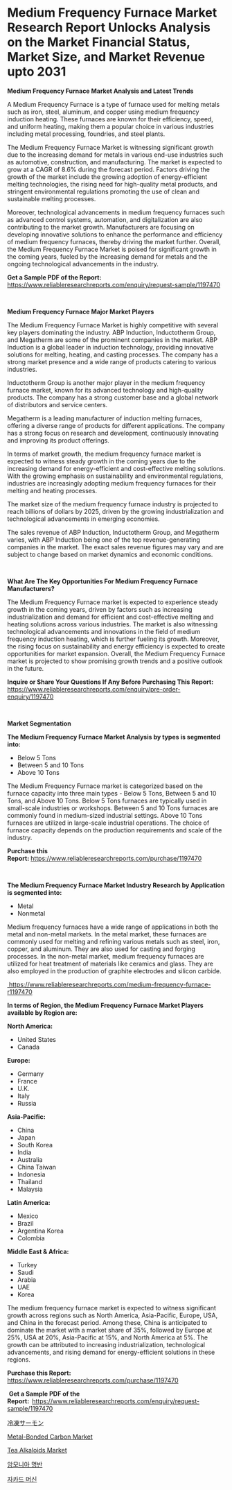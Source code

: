 <p><h1>Medium Frequency Furnace Market Research Report Unlocks Analysis on the Market Financial Status, Market Size, and Market Revenue upto 2031</h1></p><p><strong>Medium Frequency Furnace Market Analysis and Latest Trends</strong></p>
<p><p>A Medium Frequency Furnace is a type of furnace used for melting metals such as iron, steel, aluminum, and copper using medium frequency induction heating. These furnaces are known for their efficiency, speed, and uniform heating, making them a popular choice in various industries including metal processing, foundries, and steel plants.</p><p>The Medium Frequency Furnace Market is witnessing significant growth due to the increasing demand for metals in various end-use industries such as automotive, construction, and manufacturing. The market is expected to grow at a CAGR of 8.6% during the forecast period. Factors driving the growth of the market include the growing adoption of energy-efficient melting technologies, the rising need for high-quality metal products, and stringent environmental regulations promoting the use of clean and sustainable melting processes.</p><p>Moreover, technological advancements in medium frequency furnaces such as advanced control systems, automation, and digitalization are also contributing to the market growth. Manufacturers are focusing on developing innovative solutions to enhance the performance and efficiency of medium frequency furnaces, thereby driving the market further. Overall, the Medium Frequency Furnace Market is poised for significant growth in the coming years, fueled by the increasing demand for metals and the ongoing technological advancements in the industry.</p></p>
<p><strong>Get a Sample PDF of the Report:&nbsp;</strong> <a href="https://www.reliableresearchreports.com/enquiry/request-sample/1197470">https://www.reliableresearchreports.com/enquiry/request-sample/1197470</a></p>
<p>&nbsp;</p>
<p><strong>Medium Frequency Furnace Major Market Players</strong></p>
<p><p>The Medium Frequency Furnace Market is highly competitive with several key players dominating the industry. ABP Induction, Inductotherm Group, and Megatherm are some of the prominent companies in the market. ABP Induction is a global leader in induction technology, providing innovative solutions for melting, heating, and casting processes. The company has a strong market presence and a wide range of products catering to various industries.</p><p>Inductotherm Group is another major player in the medium frequency furnace market, known for its advanced technology and high-quality products. The company has a strong customer base and a global network of distributors and service centers.</p><p>Megatherm is a leading manufacturer of induction melting furnaces, offering a diverse range of products for different applications. The company has a strong focus on research and development, continuously innovating and improving its product offerings.</p><p>In terms of market growth, the medium frequency furnace market is expected to witness steady growth in the coming years due to the increasing demand for energy-efficient and cost-effective melting solutions. With the growing emphasis on sustainability and environmental regulations, industries are increasingly adopting medium frequency furnaces for their melting and heating processes.</p><p>The market size of the medium frequency furnace industry is projected to reach billions of dollars by 2025, driven by the growing industrialization and technological advancements in emerging economies.</p><p>The sales revenue of ABP Induction, Inductotherm Group, and Megatherm varies, with ABP Induction being one of the top revenue-generating companies in the market. The exact sales revenue figures may vary and are subject to change based on market dynamics and economic conditions.</p></p>
<p>&nbsp;</p>
<p><strong>What Are The Key Opportunities For Medium Frequency Furnace Manufacturers?</strong></p>
<p><p>The Medium Frequency Furnace market is expected to experience steady growth in the coming years, driven by factors such as increasing industrialization and demand for efficient and cost-effective melting and heating solutions across various industries. The market is also witnessing technological advancements and innovations in the field of medium frequency induction heating, which is further fueling its growth. Moreover, the rising focus on sustainability and energy efficiency is expected to create opportunities for market expansion. Overall, the Medium Frequency Furnace market is projected to show promising growth trends and a positive outlook in the future.</p></p>
<p><strong>Inquire or Share Your Questions If Any Before Purchasing This Report:</strong> <a href="https://www.reliableresearchreports.com/enquiry/pre-order-enquiry/1197470">https://www.reliableresearchreports.com/enquiry/pre-order-enquiry/1197470</a></p>
<p>&nbsp;</p>
<p><strong>Market Segmentation</strong></p>
<p><strong>The Medium Frequency Furnace Market Analysis by types is segmented into:</strong></p>
<p><ul><li>Below 5 Tons</li><li>Between 5 and 10 Tons</li><li>Above 10 Tons</li></ul></p>
<p><p>The Medium Frequency Furnace market is categorized based on the furnace capacity into three main types - Below 5 Tons, Between 5 and 10 Tons, and Above 10 Tons. Below 5 Tons furnaces are typically used in small-scale industries or workshops. Between 5 and 10 Tons furnaces are commonly found in medium-sized industrial settings. Above 10 Tons furnaces are utilized in large-scale industrial operations. The choice of furnace capacity depends on the production requirements and scale of the industry.</p></p>
<p><strong>Purchase this Report:&nbsp;</strong><a href="https://www.reliableresearchreports.com/purchase/1197470">https://www.reliableresearchreports.com/purchase/1197470</a></p>
<p>&nbsp;</p>
<p><strong>The Medium Frequency Furnace Market Industry Research by Application is segmented into:</strong></p>
<p><ul><li>Metal</li><li>Nonmetal</li></ul></p>
<p><p>Medium frequency furnaces have a wide range of applications in both the metal and non-metal markets. In the metal market, these furnaces are commonly used for melting and refining various metals such as steel, iron, copper, and aluminum. They are also used for casting and forging processes. In the non-metal market, medium frequency furnaces are utilized for heat treatment of materials like ceramics and glass. They are also employed in the production of graphite electrodes and silicon carbide.</p></p>
<p><a href="https://www.reliableresearchreports.com/medium-frequency-furnace-r1197470">&nbsp;https://www.reliableresearchreports.com/medium-frequency-furnace-r1197470</a></p>
<p><strong>In terms of Region, the Medium Frequency Furnace Market Players available by Region are:</strong></p>
<p>
    <p> <strong> North America: </strong>
        <ul>
            <li>United States</li>
            <li>Canada</li>
        </ul>
        </p> 
    <p> <strong> Europe: </strong>
        <ul>
            <li>Germany</li>
            <li>France</li>
            <li>U.K.</li>
            <li>Italy</li>
            <li>Russia</li>
        </ul>
        </p> 
    <p> <strong> Asia-Pacific: </strong>
        <ul>
            <li>China</li>
            <li>Japan</li>
            <li>South Korea</li>
            <li>India</li>
            <li>Australia</li>
            <li>China Taiwan</li>
            <li>Indonesia</li>
            <li>Thailand</li>
            <li>Malaysia</li>
        </ul>
        </p> 
    <p> <strong> Latin America: </strong>
        <ul>
            <li>Mexico</li>
            <li>Brazil</li>
            <li>Argentina Korea</li>
            <li>Colombia</li>
        </ul>
        </p> 
    <p> <strong> Middle East & Africa: </strong>
        <ul>
            <li>Turkey</li>
            <li>Saudi</li>
            <li>Arabia</li>
            <li>UAE</li>
            <li>Korea</li>
        </ul>
    </p>
    </p>
<p><p>The medium frequency furnace market is expected to witness significant growth across regions such as North America, Asia-Pacific, Europe, USA, and China in the forecast period. Among these, China is anticipated to dominate the market with a market share of 35%, followed by Europe at 25%, USA at 20%, Asia-Pacific at 15%, and North America at 5%. The growth can be attributed to increasing industrialization, technological advancements, and rising demand for energy-efficient solutions in these regions.</p></p>
<p><strong>Purchase this Report: </strong><a href="https://www.reliableresearchreports.com/purchase/1197470">https://www.reliableresearchreports.com/purchase/1197470</a></p>
<p>&nbsp;<strong>Get a Sample PDF of the Report:&nbsp;&nbsp;</strong><a href="https://www.reliableresearchreports.com/enquiry/request-sample/1197470">https://www.reliableresearchreports.com/enquiry/request-sample/1197470</a></p>
<p><strong></strong></p>
<p><p><a href="https://github.com/hwbcz413288296/Market-Research-Report-List-1/blob/main/843728131468.md">冷凍サーモン</a></p><p><a href="https://www.linkedin.com/pulse/global-metal-bonded-carbon-market-size-trends-insights-projections-cprtc?trackingId=1Kq9aZKhmon%2FlVONLi%2FVTA%3D%3D">Metal-Bonded Carbon Market</a></p><p><a href="https://issuu.com/reportprime-2/docs/tea-alkaloids-market-size-2030.pptx">Tea Alkaloids Market</a></p><p><a href="https://github.com/fredrickeglers/Market-Research-Report-List-1/blob/main/782934628983.md">암모니아 명반</a></p><p><a href="https://medium.com/@cleocarroll2023/%EC%9E%90%EC%B9%B4%EB%93%9C-%EA%B8%B0%EA%B3%84-%EC%8B%9C%EC%9E%A5-%EB%B6%84%EC%84%9D-%EA%B8%80%EB%A1%9C%EB%B2%8C-%EC%82%B0%EC%97%85-%EC%A0%84%EB%A7%9D-%EB%B0%8F-%EC%98%88%EC%B8%A1-2024%EB%85%84%EB%B6%80%ED%84%B0-2031%EB%85%84%EA%B9%8C%EC%A7%80-562b33c74253">자카드 머신</a></p></p>